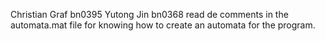 Christian Graf bn0395
Yutong Jin bn0368
read de comments in the automata.mat file for knowing how to create an automata for the program.
